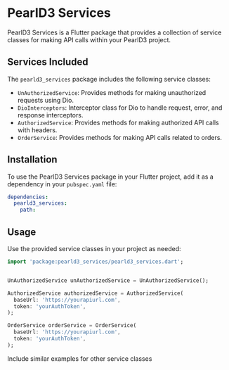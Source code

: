 # PearlD3 Services

PearlD3 Services is a Flutter package that provides a collection of service classes for making API calls within your PearlD3 project.

## Services Included

The `pearld3_services` package includes the following service classes:

- `UnAuthorizedService`: Provides methods for making unauthorized requests using Dio.
- `DioInterceptors`: Interceptor class for Dio to handle request, error, and response interceptors.
- `AuthorizedService`: Provides methods for making authorized API calls with headers.
- `OrderService`: Provides methods for making API calls related to orders.

## Installation

To use the PearlD3 Services package in your Flutter project, add it as a dependency in your `pubspec.yaml` file:

```yaml
dependencies:
  pearld3_services: 
    path:
```

## Usage

Use the provided service classes in your project as needed:
```dart
import 'package:pearld3_services/pearld3_services.dart';


UnAuthorizedService unAuthorizedService = UnAuthorizedService();

AuthorizedService authorizedService = AuthorizedService(
  baseUrl: 'https://yourapiurl.com',
  token: 'yourAuthToken',
);

OrderService orderService = OrderService(
  baseUrl: 'https://yourapiurl.com',
  token: 'yourAuthToken',
);

```
 Include similar examples for other service classes 